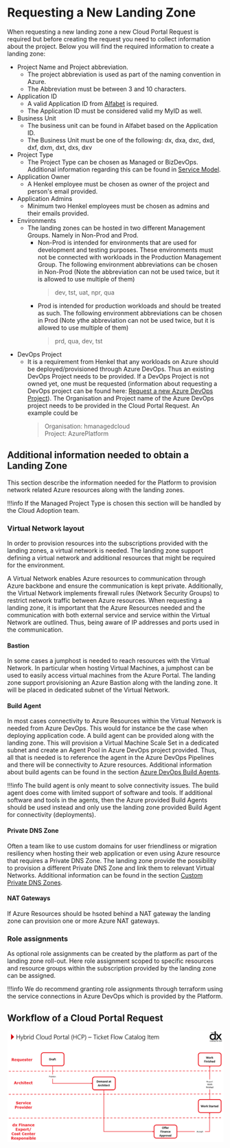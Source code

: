 # Requesting a New Landing Zone
When requesting a new landing zone a new Cloud Portal Request is required but before creating the request you need to collect information about the project. Below you will find the required information to create a landing zone:

- Project Name and Project abbreviation.
    - The project abbreviation is used as part of the naming convention in Azure.
    - The Abbreviation must be between 3 and 10 characters.
- Application ID
    - A valid Application ID from [Alfabet](https://henkel.alfabetcloud.com/Application.aspx) is required.
    - The Application ID must be considered valid my MyID as well.
- Business Unit
    - The business unit can be found in Alfabet based on the Application ID.
    - The Business Unit must be one of the following:
        dx, dxa, dxc, dxd, dxf, dxm, dxt, dxs, dxv
- Project Type
    - The Project Type can be chosen as Managed or BizDevOps. Additional information regarding this can be found in [Service Model](../cloud/azure/az-service-model.md).
- Application Owner
    - A Henkel employee must be chosen as owner of the project and person's email provided.
- Application Admins
    - Minimum two Henkel employees must be chosen as admins and their emails provided. 
- Environments
    - The landing zones can be hosted in two different Management Groups. Namely in Non-Prod and Prod.
        - Non-Prod is intended for environments that are used for development and testing purposes. These environments must not be connected with workloads in the Production Management Group.
        The following environment abbreviations can be chosen in Non-Prod (Note the abbreviation can not be used twice, but it is allowed to use multiple of them)
            > dev, tst, uat, npr, qua
        - Prod is intended for production workloads and should be treated as such.
        The following environment abbreviations can be chosen in Prod (Note ythe abbreviation can not be used twice, but it is allowed to use multiple of them)
            > prd, qua, dev, tst
- DevOps Project
    - It is a requirement from Henkel that any workloads on Azure should be deployed/provisioned through Azure DevOps. Thus an existing DevOps Project needs to be provided. If a DevOps Project is not owned yet, one must be requested (information about requesting a DevOps project can be found here: [Request a new Azure DevOps Project](request-azuredo.md)).
    The Organisation and Project name of the Azure DevOps project needs to be provided in the Cloud Portal Request. An example could be
        > Organisation: hmanagedcloud\
        Project: AzurePlatform

## Additional information needed to obtain a Landing Zone

This section describe the information needed for the Platform to provision network related Azure resources along with the landing zones.

!!!info
    If the Managed Project Type is chosen this section will be handled by the Cloud Adoption team.

### Virtual Network layout

In order to provision resources into the subscriptions provided with the landing zones, a virtual network is needed. The landing zone support defining a virtual network and additional resources that might be required for the environment.

A Virtual Network enables Azure resources to communication through Azure backbone and ensure the communication is kept private. Additionally, the Virtual Network implements firewall rules (Network Security Groups) to restrict network traffic between Azure resources.
When requesting a landing zone, it is important that the Azure Resources needed and the communication with both external service and service within the Virtual Network are outlined. Thus, being aware of IP addresses and ports used in the communication.

#### Bastion

In some cases a jumphost is needed to reach resources with the Virtual Network. In particular when hosting Virtual Machines, a jumphost can be used to easily access virtual machines from the Azure Portal. The landing zone support provisioning an Azure Bastion along with the landing zone. It will be placed in dedicated subnet of the Virtual Network.

#### Build Agent

In most cases connectivity to Azure Resources within the Virtual Network is needed from Azure DevOps. This would for instance be the case when deploying application code. A build agent can be provided along with the landing zone. This will provision a Virtual Machine Scale Set in a dedicated subnet and create an Agent Pool in Azure DevOps project provided. Thus, all that is needed is to reference the agent in the Azure DevOps Pipelines and there will be  connectivity to Azure resources. Additional information about build agents can be found in the section [Azure DevOps Build Agents](../cloud/azure/platform-guide/azure-network-buildagents.md).

!!!info
    The build agent is only meant to solve connectivity issues. The build agent does come with limited support of software and tools. If additional software and tools in the agents, then the Azure provided Build Agents should be used instead and only use the landing zone provided Build Agent for connectivity (deployments).

#### Private DNS Zone

Often a team like to use custom domains for user friendliness or migration resiliency when hosting their web application or even using Azure resource that requires a Private DNS Zone. The landing zone provide the possibility to provision a different Private DNS Zone and link them to relevant Virtual Networks. Additional information can be found in the section [Custom Private DNS Zones](../cloud/azure/platform-guide/azure-network-dns.md).

#### NAT Gateways

If Azure Resources should be hsoted behind a NAT gateway the landing zone can provision one or more Azure NAT gateways.

### Role assignments

As optional role assignments can be created by the platform as part of the landing zone roll-out. Here role assignment scoped to specific resources and resource groups within the subscription provided by the landing zone can be assigned.

!!!info
    We do recommend granting role assignments through terraform using the service connections in Azure DevOps which is provided by the Platform.

## Workflow of a Cloud Portal Request

![workflow](../images/workflow-catalogitem-022022.png)
